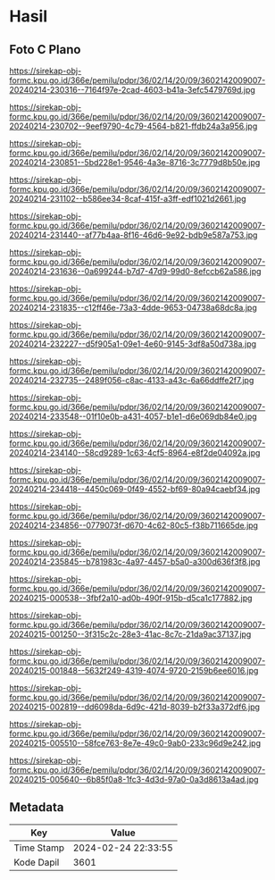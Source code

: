 # Hasil

## Foto C Plano

https://sirekap-obj-formc.kpu.go.id/366e/pemilu/pdpr/36/02/14/20/09/3602142009007-20240214-230316--7164f97e-2cad-4603-b41a-3efc5479769d.jpg

https://sirekap-obj-formc.kpu.go.id/366e/pemilu/pdpr/36/02/14/20/09/3602142009007-20240214-230702--9eef9790-4c79-4564-b821-ffdb24a3a956.jpg

https://sirekap-obj-formc.kpu.go.id/366e/pemilu/pdpr/36/02/14/20/09/3602142009007-20240214-230851--5bd228e1-9546-4a3e-8716-3c7779d8b50e.jpg

https://sirekap-obj-formc.kpu.go.id/366e/pemilu/pdpr/36/02/14/20/09/3602142009007-20240214-231102--b586ee34-8caf-415f-a3ff-edf1021d2661.jpg

https://sirekap-obj-formc.kpu.go.id/366e/pemilu/pdpr/36/02/14/20/09/3602142009007-20240214-231440--af77b4aa-8f16-46d6-9e92-bdb9e587a753.jpg

https://sirekap-obj-formc.kpu.go.id/366e/pemilu/pdpr/36/02/14/20/09/3602142009007-20240214-231636--0a699244-b7d7-47d9-99d0-8efccb62a586.jpg

https://sirekap-obj-formc.kpu.go.id/366e/pemilu/pdpr/36/02/14/20/09/3602142009007-20240214-231835--c12ff46e-73a3-4dde-9653-04738a68dc8a.jpg

https://sirekap-obj-formc.kpu.go.id/366e/pemilu/pdpr/36/02/14/20/09/3602142009007-20240214-232227--d5f905a1-09e1-4e60-9145-3df8a50d738a.jpg

https://sirekap-obj-formc.kpu.go.id/366e/pemilu/pdpr/36/02/14/20/09/3602142009007-20240214-232735--2489f056-c8ac-4133-a43c-6a66ddffe2f7.jpg

https://sirekap-obj-formc.kpu.go.id/366e/pemilu/pdpr/36/02/14/20/09/3602142009007-20240214-233548--01f10e0b-a431-4057-b1e1-d6e069db84e0.jpg

https://sirekap-obj-formc.kpu.go.id/366e/pemilu/pdpr/36/02/14/20/09/3602142009007-20240214-234140--58cd9289-1c63-4cf5-8964-e8f2de04092a.jpg

https://sirekap-obj-formc.kpu.go.id/366e/pemilu/pdpr/36/02/14/20/09/3602142009007-20240214-234418--4450c069-0f49-4552-bf69-80a94caebf34.jpg

https://sirekap-obj-formc.kpu.go.id/366e/pemilu/pdpr/36/02/14/20/09/3602142009007-20240214-234856--0779073f-d670-4c62-80c5-f38b711665de.jpg

https://sirekap-obj-formc.kpu.go.id/366e/pemilu/pdpr/36/02/14/20/09/3602142009007-20240214-235845--b781983c-4a97-4457-b5a0-a300d636f3f8.jpg

https://sirekap-obj-formc.kpu.go.id/366e/pemilu/pdpr/36/02/14/20/09/3602142009007-20240215-000538--3fbf2a10-ad0b-490f-915b-d5ca1c177882.jpg

https://sirekap-obj-formc.kpu.go.id/366e/pemilu/pdpr/36/02/14/20/09/3602142009007-20240215-001250--3f315c2c-28e3-41ac-8c7c-21da9ac37137.jpg

https://sirekap-obj-formc.kpu.go.id/366e/pemilu/pdpr/36/02/14/20/09/3602142009007-20240215-001848--5632f249-4319-4074-9720-2159b6ee6016.jpg

https://sirekap-obj-formc.kpu.go.id/366e/pemilu/pdpr/36/02/14/20/09/3602142009007-20240215-002819--dd6098da-6d9c-421d-8039-b2f33a372df6.jpg

https://sirekap-obj-formc.kpu.go.id/366e/pemilu/pdpr/36/02/14/20/09/3602142009007-20240215-005510--58fce763-8e7e-49c0-9ab0-233c96d9e242.jpg

https://sirekap-obj-formc.kpu.go.id/366e/pemilu/pdpr/36/02/14/20/09/3602142009007-20240215-005640--6b85f0a8-1fc3-4d3d-97a0-0a3d8613a4ad.jpg


## Metadata

| Key        | Value               |
| ---------- | ------------------- |
| Time Stamp | 2024-02-24 22:33:55 |
| Kode Dapil | 3601                |



